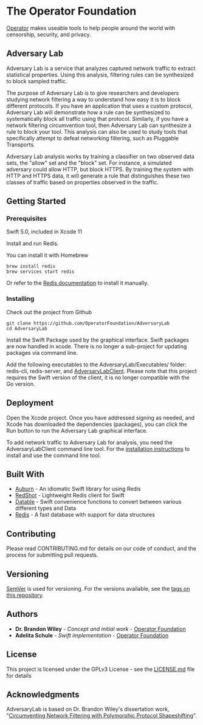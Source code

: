 # The Operator Foundation

[Operator](https://operatorfoundation.org) makes useable tools to help people around the world with censorship, security, and privacy.

## Adversary Lab

Adversary Lab is a service that analyzes captured network traffic to extract statistical properties. Using this analysis, filtering rules can be synthesized to block sampled traffic.

The purpose of Adversary Lab is to give researchers and developers studying network filtering a way to understand how easy it is to block different protocols.
If you have an application that uses a custom protocol, Adversary Lab will demonstrate how a rule can be synthesized to systematically block all traffic using that protocol.
Similarly, if you have a network filtering circumvention tool, then Adversary Lab can synthesize a rule to block your tool.
This analysis can also be used to study tools that specifically attempt to defeat networking filtering, such as Pluggable Transports.

Adversary Lab analysis works by training a classifier on two observed data sets, the "allow" set and the "block" set.
For instance, a simulated adversary could allow HTTP, but block HTTPS. By training the system with HTTP and HTTPS data, it will generate a rule that distinguishes these two classes of traffic based on properties observed in the traffic.

## Getting Started

### Prerequisites

Swift 5.0, included in Xcode 11

Install and run Redis.

You can install it with Homebrew

```
brew install redis
brew services start redis
```

Or refer to the [Redis documentation](https://redis.io/download) to install it manually.

### Installing

Check out the project from Github

```
git clone https://github.com/OperatorFoundation/AdversaryLab
cd AdversaryLab
```

Install the Swift Package used by the graphical interface. Swift packages are now handled in xcode. There is no longer a sub-project for updating packages via command line.

Add the following executables to the AdversaryLab/Executables/ folder: redis-cli, redis-server, and [AdversaryLabClient](https://github.com/OperatorFoundation/AdversaryLabClientSwift). Please note that this project requires the Swift version of the client, it is no longer compatible with the Go version.


## Deployment

Open the Xcode project. Once you have addressed signing as needed, and Xcode has downloaded the dependencies (packages), you can click the Run button to run the Adversary Lab graphical interface.

To add network traffic to Adversary Lab for analysis, you need the AdversaryLabClient command line tool. For the [installation
instructions](https://github.com/OperatorFoundation/AdversaryLabClientSwift) to install and use the command line tool.

## Built With

* [Auburn](https://github.com/OperatorFoundation/Auburn) - An idiomatic Swift library for using Redis
* [RedShot](https://github.com/OperatorFoundation/Redshot) - Lightweight Redis client for Swift
* [Datable](https://github.com/OperatorFoundation/Datable) - Swift convenience functions to convert between various different types and Data
* [Redis](https://redis.io/) - A fast database with support for data structures

## Contributing

Please read CONTRIBUTING.md for details on our code of conduct, and the process for submitting pull requests.

## Versioning

[SemVer](http://semver.org/) is used for versioning. For the versions available, see the [tags on this repository](https://github.com/OperatorFoundation/AdversaryLab/tags).

## Authors

* **Dr. Brandon Wiley** - *Concept and initial work* - [Operator Foundation](https://OperatorFoundation.org/)
* **Adelita Schule** - *Swift implementation* - [Operator Foundation](adelita@OperatorFoundation.org)

## License

This project is licensed under the GPLv3 License - see the [LICENSE.md](LICENSE.md) file for details

## Acknowledgments

AdversaryLab is based on Dr. Brandon Wiley's dissertation work, "[Circumventing Network Filtering with Polymorphic Protocol Shapeshifting](http://blanu.net/Dissertation.pdf)".

